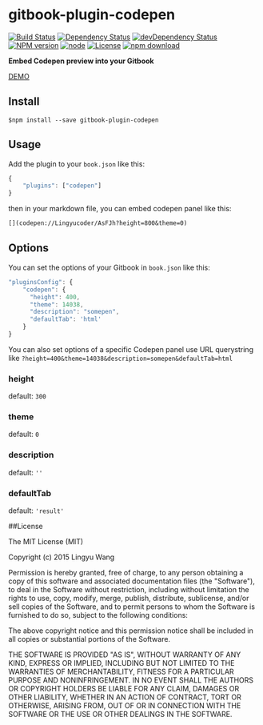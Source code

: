 # gitbook-plugin-codepen

[![Build Status](https://travis-ci.org/LingyuCoder/gitbook-plugin-codepen.png)](https://travis-ci.org/LingyuCoder/gitbook-plugin-codepen)
[![Dependency Status](https://david-dm.org/LingyuCoder/gitbook-plugin-codepen.svg)](https://david-dm.org/LingyuCoder/gitbook-plugin-codepen)
[![devDependency Status](https://david-dm.org/LingyuCoder/gitbook-plugin-codepen/dev-status.svg)](https://david-dm.org/LingyuCoder/gitbook-plugin-codepen#info=devDependencies)
[![NPM version](http://img.shields.io/npm/v/gitbook-plugin-codepen.svg?style=flat-square)](http://npmjs.org/package/gitbook-plugin-codepen)
[![node](https://img.shields.io/badge/node.js-%3E=_0.12-green.svg?style=flat-square)](http://nodejs.org/download/)
[![License](http://img.shields.io/npm/l/gitbook-plugin-codepen.svg?style=flat-square)](LICENSE)
[![npm download](https://img.shields.io/npm/dm/gitbook-plugin-codepen.svg?style=flat-square)](https://npmjs.org/package/gitbook-plugin-codepen)


**Embed Codepen preview into your Gitbook**

[DEMO](http://read.lingyu.wang/Codepen.html)

## Install

```shell
$npm install --save gitbook-plugin-codepen
```

## Usage

Add the plugin to your `book.json` like this:

```javascript
{
    "plugins": ["codepen"]
}
```

then in your markdown file, you can embed codepen panel like this:

```markdown
[](codepen://Lingyucoder/AsFJh?height=800&theme=0)
```

## Options

You can set the options of your Gitbook in `book.json` like this:

```javascript
"pluginsConfig": {
    "codepen": {
      "height": 400,
      "theme": 14038,
      "description": "somepen",
      "defaultTab": 'html'
    }
}
```

You can also set options of a specific Codepen panel use URL querystring like `?height=400&theme=14038&description=somepen&defaultTab=html`

### height

default: `300`

### theme

default: `0`

### description

default: `''`

### defaultTab

default: `'result'`

##License

The MIT License (MIT)

Copyright (c) 2015 Lingyu Wang

Permission is hereby granted, free of charge, to any person obtaining a copy of this software and associated documentation files (the "Software"), to deal in the Software without restriction, including without limitation the rights to use, copy, modify, merge, publish, distribute, sublicense, and/or sell copies of the Software, and to permit persons to whom the Software is furnished to do so, subject to the following conditions:

The above copyright notice and this permission notice shall be included in all copies or substantial portions of the Software.

THE SOFTWARE IS PROVIDED "AS IS", WITHOUT WARRANTY OF ANY KIND, EXPRESS OR IMPLIED, INCLUDING BUT NOT LIMITED TO THE WARRANTIES OF MERCHANTABILITY, FITNESS FOR A PARTICULAR PURPOSE AND NONINFRINGEMENT. IN NO EVENT SHALL THE AUTHORS OR COPYRIGHT HOLDERS BE LIABLE FOR ANY CLAIM, DAMAGES OR OTHER LIABILITY, WHETHER IN AN ACTION OF CONTRACT, TORT OR OTHERWISE, ARISING FROM, OUT OF OR IN CONNECTION WITH THE SOFTWARE OR THE USE OR OTHER DEALINGS IN THE SOFTWARE.
